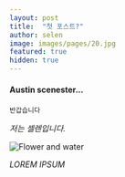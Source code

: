 ```yaml
---
layout: post
title:  "첫 포스트?"
author: selen
image: images/pages/20.jpg
featured: true
hidden: true 
---
```






#### Austin scenester...
<small> 반갑습니다 </small>




*저는 셀렌입니다.*



![Flower and water]({{site.baseurl}}/images/pages/13.jpg)


*LOREM IPSUM*




